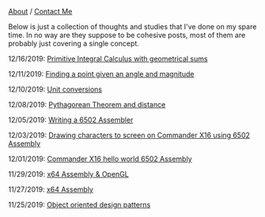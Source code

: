 [About](about.md) / [Contact Me](contact.md)

Below is just a collection of thoughts and studies that I've done on my spare time. In no way are they suppose to be cohesive posts, most of them are probably just covering a single concept.

12/16/2019: [Primitive Integral Calculus with geometrical sums](primitive-integral-calculus-with-geometrical-sums.md)

12/11/2019: [Finding a point given an angle and magnitude](finding-a-point-given-an-angle-and-magnitude.md)

12/10/2019: [Unit conversions](unit-conversions.md)

12/08/2019: [Pythagorean Theorem and distance](pythagorean-theorem-and-distance.md)

12/05/2019: [Writing a 6502 Assembler](writing-6502-assembler.md)

12/03/2019: [Drawing characters to screen on Commander X16 using 6502 Assembly](commander-x16-video-memory.md)

12/01/2019: [Commander X16 hello world 6502 Assembly](commander-x16-hello-world-6502-assembly.md)

11/29/2019: [x64 Assembly & OpenGL](x64-assembly-opengl.md)

11/27/2019: [x64 Assembly](x64-assembly.md)

11/25/2019: [Object oriented design patterns](design-patterns.md)
